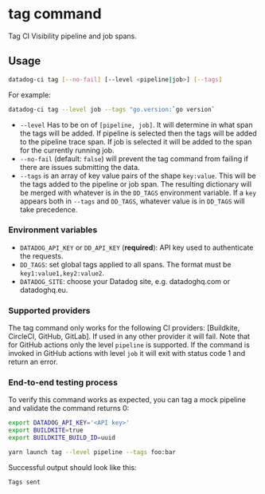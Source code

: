 # tag command

Tag CI Visibility pipeline and job spans.

## Usage

```bash
datadog-ci tag [--no-fail] [--level <pipeline|job>] [--tags]
```

For example:

```bash
datadog-ci tag --level job --tags "go.version:`go version`
```

- `--level` Has to be on of `[pipeline, job]`. It will determine in what span the tags will be added. If pipeline
  is selected then the tags will be added to the pipeline trace span. If job is selected it will be added to the
  span for the currently running job.
- `--no-fail` (default: `false`) will prevent the tag command from failing if there are issues submitting the data.
- `--tags` is an array of key value pairs of the shape `key:value`. This will be the tags added to the pipeline or job span.
  The resulting dictionary will be merged with whatever is in the `DD_TAGS` environment variable. If a `key` appears both in `--tags` and `DD_TAGS`, whatever value is in `DD_TAGS` will take precedence.

### Environment variables

- `DATADOG_API_KEY` or `DD_API_KEY` (**required**): API key used to authenticate the requests.
- `DD_TAGS`: set global tags applied to all spans. The format must be `key1:value1,key2:value2`.
- `DATADOG_SITE`: choose your Datadog site, e.g. datadoghq.com or datadoghq.eu.

### Supported providers

The tag command only works for the following CI providers: [Buildkite, CircleCI, GitHub, GitLab]. If used in
any other provider it will fail. Note that for GitHub actions only the level `pipeline` is supported. If the
command is invoked in GitHub actions with level `job` it will exit with status code 1 and return an
error.

### End-to-end testing process

To verify this command works as expected, you can tag a mock pipeline and validate the command returns 0:

```bash
export DATADOG_API_KEY='<API key>'
export BUILDKITE=true
export BUILDKITE_BUILD_ID=uuid

yarn launch tag --level pipeline --tags foo:bar
```

Successful output should look like this:

```bash
Tags sent
```

